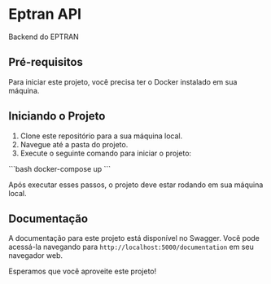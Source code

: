 # Eptran API

Backend do EPTRAN

## Pré-requisitos

Para iniciar este projeto, você precisa ter o Docker instalado em sua máquina.

## Iniciando o Projeto

1. Clone este repositório para a sua máquina local.
2. Navegue até a pasta do projeto.
3. Execute o seguinte comando para iniciar o projeto:

\`\`\`bash
docker-compose up
\`\`\`

Após executar esses passos, o projeto deve estar rodando em sua máquina local.

## Documentação

A documentação para este projeto está disponível no Swagger. Você pode acessá-la navegando para `http://localhost:5000/documentation` em seu navegador web.

Esperamos que você aproveite este projeto!
